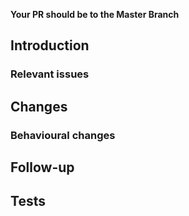 **Your PR should be to the Master Branch**

## Introduction
<!-- Explain existing problems or why this pull request is necessary -->

### Relevant issues
<!-- List relevant issues here -->
<!--

* Fixes #1
* Fixes #2

-->

## Changes
### Behavioural changes
<!-- Any change in how the CMS behaves, or its performance? -->

## Follow-up
<!-- Suggest any actions to be done before/after merging this pull request -->

## Tests
<!--
Details should be provided of tests done. Simply saying "tested" or equivalent is not acceptable.

Attach scripts or actions to test this pull request, as well as the result (screenshot)
-->
